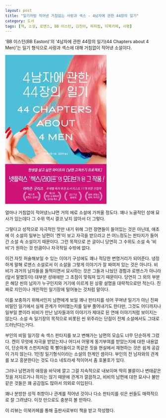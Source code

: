 ```yaml
---
layout: post
title: "일기처럼 적어낸 거침없는 사랑과 섹스 - 4남자에 관한 44장의 일기"
category: 도서
tags: [책, 소설, 로맨스, BB 이스턴, 김진아, 파피펍, 이북카페, 서평]
---
```


'BB 이스턴(BB Easton)'의
'4남자에 관한 44장의 일기(44 Chapters about 4 Men)'는
일기 형식으로 사랑과 섹스에 대해 거침없이 적어낸 소설이다.

![표지](/images/44-chapters-about-4-men-book-h480.jpg)

얼마나 거침없이 적어냈느냐면 거의 에로 소설에 가까울 정도다.
꽤나 노골적인 성애 묘사가 있는데다 그 수위 역시 결코 낮지 않아서 더 그렇다.

그렇다고 성적으로 자극적인 맛만 내기 위해 그런 장면들이 들어있는 것은 아닌데,
애초에 이 소설의 일부는 남편이 '켄'이 보고 자극을 받으라고 쓴
어느정도는 판타지가 들어간 소설 속 소설이기 때문이다.
그런 목적으로 쓴 글이니 당연히 그 수위도 소설 속 '비비'가 원하는 것 만큼이나 자극적일 수밖에 없다.

이건 자칫 허술해보일 수 있는 이야기 구성에도 꽤나 적당한 변명거리가 되어준다.
냉정하게 말해 로맨스 소설로서 이 소설을 그렇게 이야기가 잘 짜여져 있는 것은 아니다.
비비가 과거의 남자들을 들먹이면서 묘사하는 것은
그들과 나눴던 경험과 로맨스가 아니라
(앞서 말했듯이) 대부분 성애에만 그 초점이 맞춰져 있기 때문이다.
당연히 그 외의 부분은 해당 씬의 남자가 누구인지와 거기에 이르게 된 상황 설명을 대략적으로만 적는다.
진짜로 지인이나 개인적인 일기장에 털어놓는 것처럼 말이다.

이를 보충하기 위해서인지 남편에게 보일 꽤나 판타지를 섞어 꾸며낸 일기가 아닌 진짜 비밀인 일기에서
실제 관계가 어떠했는지를 일부 풀어내기도 한다만,
그것도 어디까지나 일부일 뿐이라 비비가 만난 남자들과의 이야기가 제대로 된 연애 이야기처럼 보이지는 않는다.
소설 속 일기장의 목적으로 비롯된 씬 위주라는 단점이 전체 소설에서도 그대로 드러난다는거다.

부인의 비밀 일기장 속 섹스 판타지를 보고 변해가는 남편의 모습도 너무 단순하게 그렸다.
켄이 무엇에 자극을 받았는지나 어디서 어떻게 동기부여를 받았는지에 대한 내용없이,
단순하게 스펀지처럼 쭉 빨아들이고 똑같은 짓을 현실에서 재현하는 것은 쉽게 공감이 가지 않는다.
1인칭 일기형식이라는 소설의 한계인 셈이다.
부인의 전 남자와의 관계를 보고 흥분한다는 것도 다소 네토라세 적이어서 좀 호불호가 있다.

그러나 남편과의 애정을 바닥에 깔고 그걸 지속적으로 내보이며
딱히 불륜이나 변태같은 짓을 저지르거나 하지는 않기 때문에 관계가 깔끔하고,
비비의 남편에 대한 묘사나 불만 같은 것들은 꽤 공감점도 많아서 의외로 이입된다.

꽤나 분방한 성적 취향이나 관계를 적어낸 것이나
다소 판타지를 섞은 씬들도 매력적으로 잘 그려냈다.
이것 만으로도 충분히 볼 만하다.



<div class="im im-info">
이 리뷰는 이북카페를 통해 출판사로부터 책을 받고 작성했다.
</div>
